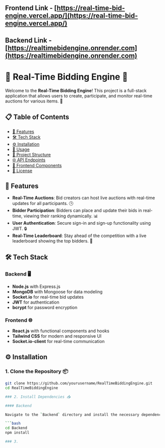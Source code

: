 ## Frontend Link - [https://real-time-bid-engine.vercel.app/](https://real-time-bid-engine.vercel.app/)
## Backend Link - [https://realtimebidengine.onrender.com](https://realtimebidengine.onrender.com)


# 🎉 Real-Time Bidding Engine 🚀

Welcome to the **Real-Time Bidding Engine**! This project is a full-stack application that allows users to create, participate, and monitor real-time auctions for various items. 🎯

## 📋 Table of Contents

- [🚀 Features](#-features)
- [🛠 Tech Stack](#-tech-stack)
- [⚙️ Installation](#%EF%B8%8F-installation)
- [🚦 Usage](#-usage)
- [📂 Project Structure](#-project-structure)
- [🌐 API Endpoints](#-api-endpoints)
- [🎨 Frontend Components](#-frontend-components)
- [📜 License](#-license)

## 🚀 Features

- **Real-Time Auctions**: Bid creators can host live auctions with real-time updates for all participants. 🕒
- **Bidder Participation**: Bidders can place and update their bids in real-time, viewing their ranking dynamically. 📊
- **User Authentication**: Secure sign-in and sign-up functionality using JWT. 🔒
- **Real-Time Leaderboard**: Stay ahead of the competition with a live leaderboard showing the top bidders. 🥇

## 🛠 Tech Stack

### Backend 🖥️
- **Node.js** with Express.js
- **MongoDB** with Mongoose for data modeling
- **Socket.io** for real-time bid updates
- **JWT** for authentication
- **bcrypt** for password encryption

### Frontend 🌐
- **React.js** with functional components and hooks
- **Tailwind CSS** for modern and responsive UI
- **Socket.io-client** for real-time communication

## ⚙️ Installation

### 1. Clone the Repository 📦

```bash
git clone https://github.com/yourusername/RealTimeBiddingEngine.git
cd RealTimeBiddingEngine

### 2. Install Dependencies 📥

#### Backend

Navigate to the `Backend` directory and install the necessary dependencies:

```bash
cd Backend
npm install

### 3. 